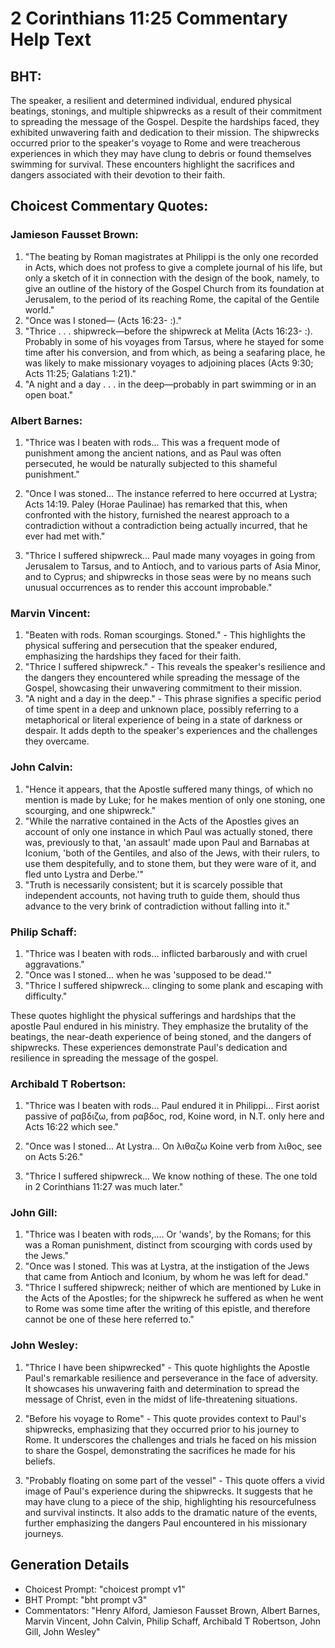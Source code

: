 # 2 Corinthians 11:25 Commentary Help Text

## BHT:
The speaker, a resilient and determined individual, endured physical beatings, stonings, and multiple shipwrecks as a result of their commitment to spreading the message of the Gospel. Despite the hardships faced, they exhibited unwavering faith and dedication to their mission. The shipwrecks occurred prior to the speaker's voyage to Rome and were treacherous experiences in which they may have clung to debris or found themselves swimming for survival. These encounters highlight the sacrifices and dangers associated with their devotion to their faith.

## Choicest Commentary Quotes:
### Jamieson Fausset Brown:
1. "The beating by Roman magistrates at Philippi is the only one recorded in Acts, which does not profess to give a complete journal of his life, but only a sketch of it in connection with the design of the book, namely, to give an outline of the history of the Gospel Church from its foundation at Jerusalem, to the period of its reaching Rome, the capital of the Gentile world." 
2. "Once was I stoned— (Acts 16:23- :)." 
3. "Thrice . . . shipwreck—before the shipwreck at Melita (Acts 16:23- :). Probably in some of his voyages from Tarsus, where he stayed for some time after his conversion, and from which, as being a seafaring place, he was likely to make missionary voyages to adjoining places (Acts 9:30; Acts 11:25; Galatians 1:21)." 
4. "A night and a day . . . in the deep—probably in part swimming or in an open boat."

### Albert Barnes:
1. "Thrice was I beaten with rods... This was a frequent mode of punishment among the ancient nations, and as Paul was often persecuted, he would be naturally subjected to this shameful punishment."

2. "Once I was stoned... The instance referred to here occurred at Lystra; Acts 14:19. Paley (Horae Paulinae) has remarked that this, when confronted with the history, furnished the nearest approach to a contradiction without a contradiction being actually incurred, that he ever had met with."

3. "Thrice I suffered shipwreck... Paul made many voyages in going from Jerusalem to Tarsus, and to Antioch, and to various parts of Asia Minor, and to Cyprus; and shipwrecks in those seas were by no means such unusual occurrences as to render this account improbable."

### Marvin Vincent:
1. "Beaten with rods. Roman scourgings. Stoned." - This highlights the physical suffering and persecution that the speaker endured, emphasizing the hardships they faced for their faith.
2. "Thrice I suffered shipwreck." - This reveals the speaker's resilience and the dangers they encountered while spreading the message of the Gospel, showcasing their unwavering commitment to their mission.
3. "A night and a day in the deep." - This phrase signifies a specific period of time spent in a deep and unknown place, possibly referring to a metaphorical or literal experience of being in a state of darkness or despair. It adds depth to the speaker's experiences and the challenges they overcame.

### John Calvin:
1. "Hence it appears, that the Apostle suffered many things, of which no mention is made by Luke; for he makes mention of only one stoning, one scourging, and one shipwreck."
2. "While the narrative contained in the Acts of the Apostles gives an account of only one instance in which Paul was actually stoned, there was, previously to that, 'an assault' made upon Paul and Barnabas at Iconium, 'both of the Gentiles, and also of the Jews, with their rulers, to use them despitefully, and to stone them, but they were ware of it, and fled unto Lystra and Derbe.'"
3. "Truth is necessarily consistent; but it is scarcely possible that independent accounts, not having truth to guide them, should thus advance to the very brink of contradiction without falling into it."

### Philip Schaff:
1. "Thrice was I beaten with rods... inflicted barbarously and with cruel aggravations." 
2. "Once was I stoned... when he was 'supposed to be dead.'"
3. "Thrice I suffered shipwreck... clinging to some plank and escaping with difficulty."

These quotes highlight the physical sufferings and hardships that the apostle Paul endured in his ministry. They emphasize the brutality of the beatings, the near-death experience of being stoned, and the dangers of shipwrecks. These experiences demonstrate Paul's dedication and resilience in spreading the message of the gospel.

### Archibald T Robertson:
1. "Thrice was I beaten with rods... Paul endured it in Philippi... First aorist passive of ραβδιζω, from ραβδος, rod, Koine word, in N.T. only here and Acts 16:22 which see." 

2. "Once was I stoned... At Lystra... On λιθαζω Koine verb from λιθος, see on Acts 5:26."

3. "Thrice I suffered shipwreck... We know nothing of these. The one told in 2 Corinthians 11:27 was much later."

### John Gill:
1. "Thrice was I beaten with rods,.... Or 'wands', by the Romans; for this was a Roman punishment, distinct from scourging with cords used by the Jews."
2. "Once was I stoned. This was at Lystra, at the instigation of the Jews that came from Antioch and Iconium, by whom he was left for dead."
3. "Thrice I suffered shipwreck; neither of which are mentioned by Luke in the Acts of the Apostles; for the shipwreck he suffered as when he went to Rome was some time after the writing of this epistle, and therefore cannot be one of these here referred to."

### John Wesley:
1. "Thrice I have been shipwrecked" - This quote highlights the Apostle Paul's remarkable resilience and perseverance in the face of adversity. It showcases his unwavering faith and determination to spread the message of Christ, even in the midst of life-threatening situations.

2. "Before his voyage to Rome" - This quote provides context to Paul's shipwrecks, emphasizing that they occurred prior to his journey to Rome. It underscores the challenges and trials he faced on his mission to share the Gospel, demonstrating the sacrifices he made for his beliefs.

3. "Probably floating on some part of the vessel" - This quote offers a vivid image of Paul's experience during the shipwrecks. It suggests that he may have clung to a piece of the ship, highlighting his resourcefulness and survival instincts. It also adds to the dramatic nature of the events, further emphasizing the dangers Paul encountered in his missionary journeys.


## Generation Details
- Choicest Prompt: "choicest prompt v1"
- BHT Prompt: "bht prompt v3"
- Commentators: "Henry Alford, Jamieson Fausset Brown, Albert Barnes, Marvin Vincent, John Calvin, Philip Schaff, Archibald T Robertson, John Gill, John Wesley"
